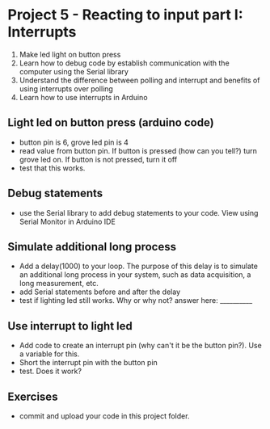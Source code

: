 # Project 5 - Reacting to input part I: Interrupts

1. Make led light on button press
2. Learn how to debug code by establish communication with the computer using the Serial library
3. Understand the difference between polling and interrupt and benefits of using interrupts over polling
4. Learn how to use interrupts in Arduino

## Light led on button press (arduino code)
 - button pin is 6, grove led pin is 4
 - read value from button pin. If button is pressed (how can you tell?) turn grove led on. If button is not pressed, turn it off
 - test that this works.

## Debug statements
- use the Serial library to add debug statements to your code. View using Serial Monitor in Arduino IDE

## Simulate additional long process
- Add a delay(1000) to your loop. The purpose of this delay is to simulate an additional long process in your system, such as data acquisition, a long measurement, etc.
- add Serial statements before and after the delay
- test if lighting led still works. Why or why not?
answer here: __________

## Use interrupt to light led
- Add code to create an interrupt pin (why can't it be the button pin?). Use a variable for this.
- Short the interrupt pin with the button pin
- test. Does it work?

## Exercises
 - commit and upload your code in this project folder.

